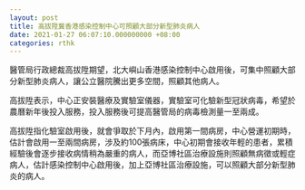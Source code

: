 ```yaml
---
layout: post
title: 高拔陞冀香港感染控制中心可照顧大部分新型肺炎病人
date: 2021-01-27 06:07:10.000000000 +08:00
categories: rthk
---
```


醫管局行政總裁高拔陞期望，北大嶼山香港感染控制中心啟用後，可集中照顧大部分新型肺炎病人，讓公立醫院騰出更多空間，照顧其他病人。

高拔陞表示，中心正安裝醫療及實驗室儀器，實驗室可化驗新型冠狀病毒，希望於農曆新年後投入服務，投入服務後可提高醫管局的病毒檢測量一至兩成。

高拔陞指化驗室啟用後，就會爭取於下月內，啟用第一間病房，中心營運初期時，估計會啟用一至兩間病房，涉及約100張病床，中心初期會接收年輕的患者，累積經驗後會逐步接收病情稍為嚴重的病人，而亞博社區治療設施則照顧無病徵或輕症病人，估計感染控制中心啟用後，加上亞博社區治療設施，可以照顧大部分新型肺炎的病人。
